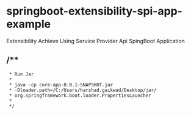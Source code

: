 # springboot-extensibility-spi-app-example
Extensibility Achieve Using Service Provider Api SpingBoot Application

## /**
	 * Run Jar
	 * 
	 * java -cp core-app-0.0.1-SNAPSHOT.jar
	 * -Dloader.path=/C:/Users/harshad.gaikwad/Desktop/jar/
	 * org.springframework.boot.loader.PropertiesLauncher
	 * 
	 */
